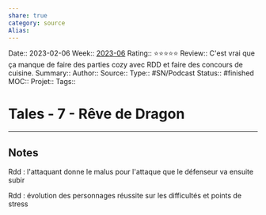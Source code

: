 ```yaml
---
share: true 
category: source
Alias:
---
```

Date:: 2023-02-06
Week:: [2023-06](2023-06.md)
Rating:: ⭐⭐⭐⭐⭐
Review:: C'est vrai que ça manque de faire des parties cozy avec RDD et faire des concours de cuisine.
Summary:: 
Author::
Source:: 
Type:: #SN/Podcast 
Status:: #finished 
MOC::
Projet:: 
Tags:: 

# Tales - 7 - Rêve de Dragon


***

## Notes

Rdd : l'attaquant donne le malus pour l'attaque que le défenseur va ensuite subir

Rdd : évolution des personnages réussite sur les difficultés et points de stress 